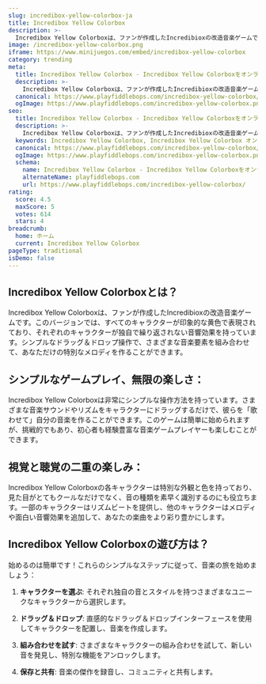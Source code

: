 ```yaml
---
slug: incredibox-yellow-colorbox-ja
title: Incredibox Yellow Colorbox
description: >-
  Incredibox Yellow Colorboxは、ファンが作成したIncredibioxの改造音楽ゲームです。このバージョンでは、すべてのキャラクターが印象的な黄色で表現されており、それぞれのキャラクターが独自で繰り返されない音響効果を持っています。
image: /incredibox-yellow-colorbox.png
iframe: https://www.minijuegos.com/embed/incredibox-yellow-colorbox
category: trending
meta:
  title: Incredibox Yellow Colorbox - Incredibox Yellow Colorboxをオンラインでプレイ
  description: >-
    Incredibox Yellow Colorboxは、ファンが作成したIncredibioxの改造音楽ゲームです。このバージョンでは、すべてのキャラクターが印象的な黄色で表現されており、それぞれのキャラクターが独自で繰り返されない音響効果を持っています。
  canonical: https://www.playfiddlebops.com/incredibox-yellow-colorbox/
  ogImage: https://www.playfiddlebops.com/incredibox-yellow-colorbox.png
seo:
  title: Incredibox Yellow Colorbox - Incredibox Yellow Colorboxをオンラインでプレイ
  description: >-
    Incredibox Yellow Colorboxは、ファンが作成したIncredibioxの改造音楽ゲームです。このバージョンでは、すべてのキャラクターが印象的な黄色で表現されており、それぞれのキャラクターが独自で繰り返されない音響効果を持っています。
  keywords: Incredibox Yellow Colorbox, Incredibox Yellow Colorbox オンライン
  canonical: https://www.playfiddlebops.com/incredibox-yellow-colorbox/
  ogImage: https://www.playfiddlebops.com/incredibox-yellow-colorbox.png
  schema:
    name: Incredibox Yellow Colorbox - Incredibox Yellow Colorboxをオンラインでプレイ
    alternateName: playfiddlebops.com
    url: https://www.playfiddlebops.com/incredibox-yellow-colorbox/
rating:
  score: 4.5
  maxScore: 5
  votes: 614
  stars: 4
breadcrumb:
  home: ホーム
  current: Incredibox Yellow Colorbox
pageType: traditional
isDemo: false
---
```


## Incredibox Yellow Colorboxとは？

Incredibox Yellow Colorboxは、ファンが作成したIncredibioxの改造音楽ゲームです。このバージョンでは、すべてのキャラクターが印象的な黄色で表現されており、それぞれのキャラクターが独自で繰り返されない音響効果を持っています。シンプルなドラッグ＆ドロップ操作で、さまざまな音楽要素を組み合わせて、あなただけの特別なメロディを作ることができます。

## シンプルなゲームプレイ、無限の楽しさ：

Incredibox Yellow Colorboxは非常にシンプルな操作方法を持っています。さまざまな音楽サウンドやリズムをキャラクターにドラッグするだけで、彼らを「歌わせて」自分の音楽を作ることができます。このゲームは簡単に始められますが、挑戦的でもあり、初心者も経験豊富な音楽ゲームプレイヤーも楽しむことができます。

## 視覚と聴覚の二重の楽しみ：

Incredibox Yellow Colorboxの各キャラクターは特別な外観と色を持っており、見た目がとてもクールなだけでなく、音の種類を素早く識別するのにも役立ちます。一部のキャラクターはリズムビートを提供し、他のキャラクターはメロディや面白い音響効果を追加して、あなたの楽曲をより彩り豊かにします。

## Incredibox Yellow Colorboxの遊び方は？

始めるのは簡単です！これらのシンプルなステップに従って、音楽の旅を始めましょう：

1. **キャラクターを選ぶ**: それぞれ独自の音とスタイルを持つさまざまなユニークなキャラクターから選択します。

1. **ドラッグ＆ドロップ**: 直感的なドラッグ＆ドロップインターフェースを使用してキャラクターを配置し、音楽を作成します。

1. **組み合わせを試す**: さまざまなキャラクターの組み合わせを試して、新しい音を発見し、特別な機能をアンロックします。

1. **保存と共有**: 音楽の傑作を録音し、コミュニティと共有します。